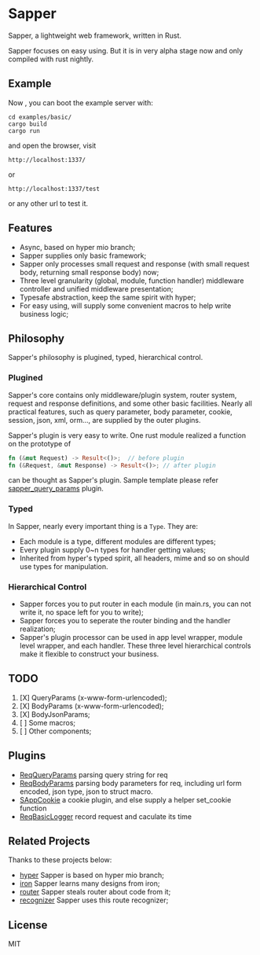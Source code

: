 # Sapper
 
Sapper, a lightweight web framework, written in Rust.

Sapper focuses on easy using. But it is in very alpha stage now and only compiled with rust nightly.


## Example

Now , you can boot the example server with:

```
cd examples/basic/
cargo build
cargo run
```

and open the browser, visit 

`http://localhost:1337/`

or

`http://localhost:1337/test`

or any other url to test it.


## Features

- Async, based on hyper mio branch;
- Sapper supplies only basic framework;
- Sapper only processes small request and response (with small request body, returning small response body) now;
- Three level granularity (global, module, function handler) middleware controller and unified middleware presentation; 
- Typesafe abstraction, keep the same spirit with hyper;
- For easy using, will supply some convenient macros to help write business logic;

## Philosophy

Sapper's philosophy is plugined, typed, hierarchical control.

### Plugined

Sapper's core contains only middleware/plugin system, router system, request and response definitions, and some other basic facilities. Nearly all practical features, such as query parameter, body parameter, cookie, session, json, xml, orm..., are supplied by the outer plugins.

Sapper's plugin is very easy to write. One rust module realized a function on the prototype of 

```rust
fn (&mut Request) -> Result<()>;  // before plugin
fn (&Request, &mut Response) -> Result<()>; // after plugin
```

can be thought as Sapper's plugin. Sample template please refer [sapper_query_params](https://github.com/sappworks/sapper_query_params) plugin.

### Typed

In Sapper, nearly every important thing is a `Type`. They are:

- Each module is a type, different modules are different types;
- Every plugin supply 0~n types for handler getting values;
- Inherited from hyper's typed spirit, all headers, mime and so on should use types for manipulation. 


### Hierarchical Control

- Sapper forces you to put router in each module (in main.rs, you can not write it, no space left for you to write);
- Sapper forces you to seperate the router binding and the handler realization;
- Sapper's plugin processor can be used in app level wrapper, module level wrapper, and each handler. These three level hierarchical controls make it flexible to construct your business.





## TODO

1. [X] QueryParams (x-www-form-urlencoded);
2. [X] BodyParams (x-www-form-urlencoded);
3. [X] BodyJsonParams;
4. [ ] Some macros;
5. [ ] Other components;


## Plugins

- [ReqQueryParams](https://github.com/sappworks/sapper_query_params)  parsing query string for req
- [ReqBodyParams](https://github.com/sappworks/sapper_body_params) parsing body parameters for req, including url form encoded, json type, json to struct macro. 
- [SAppCookie](https://github.com/sappworks/sapper_cookie) a cookie plugin, and else supply a helper set_cookie function
- [ReqBasicLogger](https://github.com/sappworks/sapper_request_basic_logger) record request and caculate its time

## Related Projects

Thanks to these projects below:

- [hyper](https://github.com/hyperium/hyper) Sapper is based on hyper mio branch;
- [iron](https://github.com/iron/iron) Sapper learns many designs from iron;
- [router](https://github.com/iron/router) Sapper steals router about code from it;
- [recognizer](https://github.com/conduit-rust/route-recognizer.rs) Sapper uses this route recognizer;


## License

MIT
